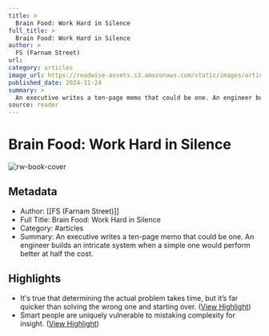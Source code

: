 ```yaml
---
title: >
  Brain Food: Work Hard in Silence
full_title: >
  Brain Food: Work Hard in Silence
author: >
  FS (Farnam Street)
url: 
category: articles
image_url: https://readwise-assets.s3.amazonaws.com/static/images/article3.5c705a01b476.png
published_date: 2024-11-24
summary: >
  An executive writes a ten-page memo that could be one. An engineer builds an intricate system when a simple one would perform better at half the cost.
source: reader
---
```

# Brain Food: Work Hard in Silence

![rw-book-cover](https://readwise-assets.s3.amazonaws.com/static/images/article3.5c705a01b476.png)

## Metadata
- Author: [[FS (Farnam Street)]]
- Full Title: Brain Food: Work Hard in Silence
- Category: #articles
- Summary: An executive writes a ten-page memo that could be one. An engineer builds an intricate system when a simple one would perform better at half the cost.

## Highlights
- It's true that determining the actual problem takes time, but it’s far quicker than solving the wrong one and starting over. ([View Highlight](https://read.readwise.io/read/01jdjk9mw6j9zgthwvn7r89swe))
- Smart people are uniquely vulnerable to mistaking complexity for insight. ([View Highlight](https://read.readwise.io/read/01jdjka6ebkw867jpavqs3rfca))



